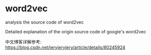 # word2vec
analysis the source code of word2vec

Detailed explanation of the origin source code of google's word2vec

中文博客详解参考: https://blog.csdn.net/jeryjeryjery/article/details/80245924
